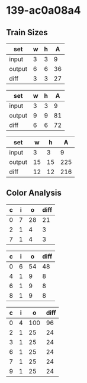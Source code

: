 # 139-ac0a08a4
## Train Sizes

|set|w|h|A|
|---|---|---|---|
|input|3|3|9|
|output|6|6|36|
|diff|3|3|27|


|set|w|h|A|
|---|---|---|---|
|input|3|3|9|
|output|9|9|81|
|diff|6|6|72|


|set|w|h|A|
|---|---|---|---|
|input|3|3|9|
|output|15|15|225|
|diff|12|12|216|


## Color Analysis

|c|i|o|diff|
|---|---|---|---|
|0|7|28|21|
|2|1|4|3|
|7|1|4|3|


|c|i|o|diff|
|---|---|---|---|
|0|6|54|48|
|4|1|9|8|
|6|1|9|8|
|8|1|9|8|


|c|i|o|diff|
|---|---|---|---|
|0|4|100|96|
|2|1|25|24|
|3|1|25|24|
|6|1|25|24|
|7|1|25|24|
|9|1|25|24|

